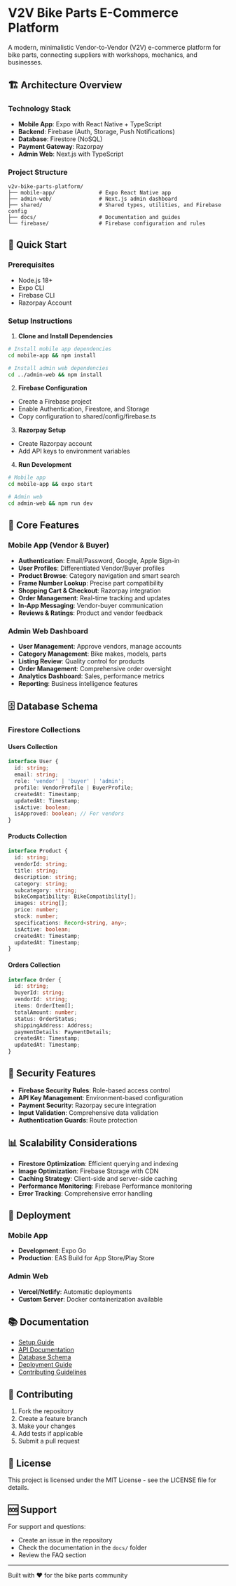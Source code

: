 # V2V Bike Parts E-Commerce Platform

A modern, minimalistic Vendor-to-Vendor (V2V) e-commerce platform for bike parts, connecting suppliers with workshops, mechanics, and businesses.

## 🏗️ Architecture Overview

### Technology Stack
- **Mobile App**: Expo with React Native + TypeScript
- **Backend**: Firebase (Auth, Storage, Push Notifications)
- **Database**: Firestore (NoSQL)
- **Payment Gateway**: Razorpay
- **Admin Web**: Next.js with TypeScript

### Project Structure
```
v2v-bike-parts-platform/
├── mobile-app/              # Expo React Native app
├── admin-web/               # Next.js admin dashboard
├── shared/                  # Shared types, utilities, and Firebase config
├── docs/                    # Documentation and guides
└── firebase/                # Firebase configuration and rules
```

## 🚀 Quick Start

### Prerequisites
- Node.js 18+
- Expo CLI
- Firebase CLI
- Razorpay Account

### Setup Instructions

1. **Clone and Install Dependencies**
```bash
# Install mobile app dependencies
cd mobile-app && npm install

# Install admin web dependencies
cd ../admin-web && npm install
```

2. **Firebase Configuration**
- Create a Firebase project
- Enable Authentication, Firestore, and Storage
- Copy configuration to shared/config/firebase.ts

3. **Razorpay Setup**
- Create Razorpay account
- Add API keys to environment variables

4. **Run Development**
```bash
# Mobile app
cd mobile-app && expo start

# Admin web
cd admin-web && npm run dev
```

## 📱 Core Features

### Mobile App (Vendor & Buyer)
- **Authentication**: Email/Password, Google, Apple Sign-in
- **User Profiles**: Differentiated Vendor/Buyer profiles
- **Product Browse**: Category navigation and smart search
- **Frame Number Lookup**: Precise part compatibility
- **Shopping Cart & Checkout**: Razorpay integration
- **Order Management**: Real-time tracking and updates
- **In-App Messaging**: Vendor-buyer communication
- **Reviews & Ratings**: Product and vendor feedback

### Admin Web Dashboard
- **User Management**: Approve vendors, manage accounts
- **Category Management**: Bike makes, models, parts
- **Listing Review**: Quality control for products
- **Order Management**: Comprehensive order oversight
- **Analytics Dashboard**: Sales, performance metrics
- **Reporting**: Business intelligence features

## 🗄️ Database Schema

### Firestore Collections

#### Users Collection
```typescript
interface User {
  id: string;
  email: string;
  role: 'vendor' | 'buyer' | 'admin';
  profile: VendorProfile | BuyerProfile;
  createdAt: Timestamp;
  updatedAt: Timestamp;
  isActive: boolean;
  isApproved: boolean; // For vendors
}
```

#### Products Collection
```typescript
interface Product {
  id: string;
  vendorId: string;
  title: string;
  description: string;
  category: string;
  subcategory: string;
  bikeCompatibility: BikeCompatibility[];
  images: string[];
  price: number;
  stock: number;
  specifications: Record<string, any>;
  isActive: boolean;
  createdAt: Timestamp;
  updatedAt: Timestamp;
}
```

#### Orders Collection
```typescript
interface Order {
  id: string;
  buyerId: string;
  vendorId: string;
  items: OrderItem[];
  totalAmount: number;
  status: OrderStatus;
  shippingAddress: Address;
  paymentDetails: PaymentDetails;
  createdAt: Timestamp;
  updatedAt: Timestamp;
}
```

## 🔐 Security Features

- **Firebase Security Rules**: Role-based access control
- **API Key Management**: Environment-based configuration
- **Payment Security**: Razorpay secure integration
- **Input Validation**: Comprehensive data validation
- **Authentication Guards**: Route protection

## 📊 Scalability Considerations

- **Firestore Optimization**: Efficient querying and indexing
- **Image Optimization**: Firebase Storage with CDN
- **Caching Strategy**: Client-side and server-side caching
- **Performance Monitoring**: Firebase Performance monitoring
- **Error Tracking**: Comprehensive error handling

## 🚀 Deployment

### Mobile App
- **Development**: Expo Go
- **Production**: EAS Build for App Store/Play Store

### Admin Web
- **Vercel/Netlify**: Automatic deployments
- **Custom Server**: Docker containerization available

## 📚 Documentation

- [Setup Guide](docs/setup-guide.md)
- [API Documentation](docs/api-docs.md)
- [Database Schema](docs/database-schema.md)
- [Deployment Guide](docs/deployment.md)
- [Contributing Guidelines](docs/contributing.md)

## 🤝 Contributing

1. Fork the repository
2. Create a feature branch
3. Make your changes
4. Add tests if applicable
5. Submit a pull request

## 📄 License

This project is licensed under the MIT License - see the LICENSE file for details.

## 🆘 Support

For support and questions:
- Create an issue in the repository
- Check the documentation in the `docs/` folder
- Review the FAQ section

---

Built with ❤️ for the bike parts community
